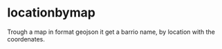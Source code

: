 # locationbymap
Trough a map in format geojson it get a barrio name, by location with the coordenates.
